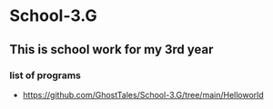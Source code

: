 # School-3.G

## This is school work for my 3rd year

### list of programs
- https://github.com/GhostTales/School-3.G/tree/main/Helloworld
